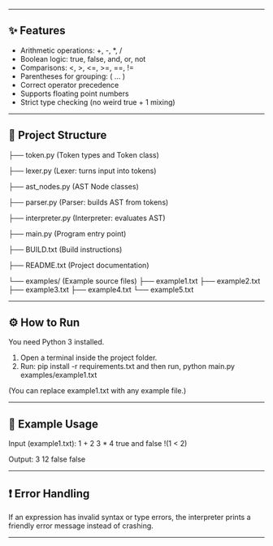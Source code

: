 ------------------------------------------------------------

✨ Features
------------
- Arithmetic operations: +, -, *, /
- Boolean logic: true, false, and, or, not
- Comparisons: <, >, <=, >=, ==, !=
- Parentheses for grouping: ( ... )
- Correct operator precedence
- Supports floating point numbers
- Strict type checking (no weird true + 1 mixing)

------------------------------------------------------------

📁 Project Structure
---------------------
├── token.py           (Token types and Token class)

├── lexer.py           (Lexer: turns input into tokens)

├── ast_nodes.py       (AST Node classes)

├── parser.py          (Parser: builds AST from tokens)

├── interpreter.py     (Interpreter: evaluates AST)

├── main.py            (Program entry point)

├── BUILD.txt          (Build instructions)

├── README.txt         (Project documentation)

└── examples/          (Example source files)
    ├── example1.txt
    ├── example2.txt
    ├── example3.txt
    ├── example4.txt
    └── example5.txt

------------------------------------------------------------

⚙️ How to Run
--------------
You need Python 3 installed.

1. Open a terminal inside the project folder.
2. Run:
   pip install -r requirements.txt and then run,
   python main.py examples/example1.txt

(You can replace example1.txt with any example file.)

------------------------------------------------------------

📝 Example Usage
------------------
Input (example1.txt):
    1 + 2
    3 * 4
    true and false
    !(1 < 2)

Output:
    3
    12
    false
    false

------------------------------------------------------------

❗ Error Handling
------------------
If an expression has invalid syntax or type errors,
the interpreter prints a friendly error message instead of crashing.

------------------------------------------------------------
